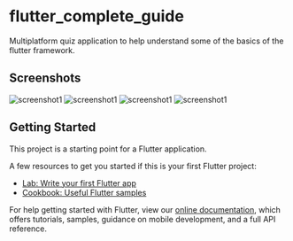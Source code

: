 # flutter_complete_guide

Multiplatform quiz application to help understand some of the basics of the flutter framework.

## Screenshots
![screenshot1](./screen_shots\Screenshot_1647889577.png)
![screenshot1](./screen_shots\Screenshot_1647889581.png)
![screenshot1](./screen_shots\Screenshot_1647889584.png)
![screenshot1](./screen_shots\Screenshot_1647889723.png)

## Getting Started

This project is a starting point for a Flutter application.

A few resources to get you started if this is your first Flutter project:

- [Lab: Write your first Flutter app](https://flutter.dev/docs/get-started/codelab)
- [Cookbook: Useful Flutter samples](https://flutter.dev/docs/cookbook)

For help getting started with Flutter, view our
[online documentation](https://flutter.dev/docs), which offers tutorials,
samples, guidance on mobile development, and a full API reference.
